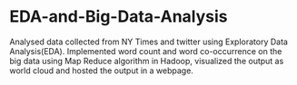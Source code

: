 # EDA-and-Big-Data-Analysis
Analysed data collected from NY Times and twitter using Exploratory Data Analysis(EDA). Implemented word count and word co-occurrence on the big data using Map Reduce algorithm in Hadoop, visualized the output as world cloud and hosted the output in a webpage.
